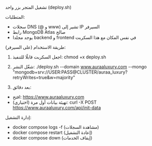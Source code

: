تشغيل المتجر بزر واحد (deploy.sh)

المتطلبات:
- سجلات DNS (@ و www) تشير إلى IP السيرفر
- رابط MongoDB Atlas صالح
- يوجد مجلدا backend و frontend في نفس المكان مع هذا السكربت

طريقة الاستخدام (على السيرفر):
1) اجعل السكربت قابلًا للتنفيذ:
   chmod +x deploy.sh

2) شغّل النشر:
   ./deploy.sh --domain www.auraaluxury.com --mongo "mongodb+srv://USER:PASS@CLUSTER/auraa_luxury?retryWrites=true&w=majority"

3) بعد دقائق:
- افتح: https://www.auraaluxury.com
- تهيئة بيانات أول مرة (اختياري):
  curl -X POST https://www.auraaluxury.com/api/init-data

إدارة التشغيل:
- docker compose logs -f (مشاهدة السجلات)
- docker compose restart (إعادة التشغيل)
- docker compose down (إيقاف الخدمات)